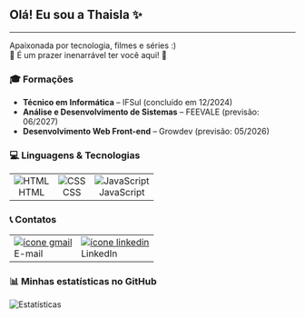<h2 class="code-line" data-line-start=1 data-line-end=2><a id="Ol_Eu_sou_a_Thaisla__1"></a>Olá! Eu sou a Thaisla ✨</h2>
<hr>
<p class="has-line-data" data-line-start="3" data-line-end="5">Apaixonada por tecnologia, filmes e séries :)<br>
🔸 É um prazer inenarrável ter você aqui! 🔹</p>

<h3 class="code-line" data-line-start=6 data-line-end=7><a id="_Formaes_6"></a>🎓 Formações</h3>
<ul>
  <li class="has-line-data" data-line-start="7" data-line-end="8"><strong>Técnico em Informática</strong> – IFSul (concluído em 12/2024)</li>
  <li class="has-line-data" data-line-start="8" data-line-end="9"><strong>Análise e Desenvolvimento de Sistemas</strong> – FEEVALE (previsão: 06/2027)</li>
  <li class="has-line-data" data-line-start="9" data-line-end="11"><strong>Desenvolvimento Web Front-end</strong> – Growdev (previsão: 05/2026)</li>
</ul>

<h3 class="code-line" data-line-start=11 data-line-end=12><a id="_Linguagens__Tecnologias_11"></a>💻 Linguagens & Tecnologias</h3>
<table>
  <tr>
    <td align="center">
      <img src="https://img.icons8.com/?size=50&id=20909&format=png&color=000000" alt="HTML" /><br>HTML
    </td>
    <td align="center">
      <img src="https://img.icons8.com/?size=50&id=21278&format=png&color=000000" alt="CSS" /><br>CSS
    </td>
    <td align="center">
      <img src="https://img.icons8.com/?size=50&id=108784&format=png&color=000000" alt="JavaScript" /><br>JavaScript
    </td>
  </tr>
</table>

<h3 class="code-line" data-line-start=14 data-line-end=15><a id="__Contatos_14"></a>📞 Contatos</h3>
<table>
    <tr>
        <td>
            <a href="mailto:thaisladaveiga@gmail.com">
                <img src="https://img.icons8.com/?size=50&id=qyRpAggnV0zH&format=png&color=000000" alt="ícone gmail">
            </a><br>E-mail
        </td>
        <td>  
            <a href="https://www.linkedin.com/in/thaisla-veiga-993675247?utm_source=share&utm_campaign=share_via&utm_content=profile utm_medium=ios_app">
                <img src="https://img.icons8.com/?size=50&id=xuvGCOXi8Wyg&format=png&color=000000" alt="ícone linkedin">
            </a><br>LinkedIn
        </td>
    </tr>

</table>

<h3 class="code-line" data-line-start=17 data-line-end=18><a id="_Minhas_estatsticas_no_GitHub_17"></a>📊 Minhas estatísticas no GitHub</h3>
<p class="has-line-data" data-line-start="19" data-line-end="20">
  <img src="https://github-readme-stats.vercel.app/api?username=Thaislaa&show_icons=true&theme=tokyonight" alt="Estatísticas">
</p>
